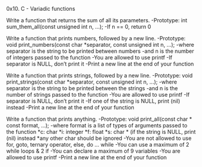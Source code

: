 0x10. C - Variadic functions

Write a function that returns the sum of all its parameters.
-Prototype: int sum_them_all(const unsigned int n, ...);
-If n == 0, return 0

Write a function that prints numbers, followed by a new line.
-Prototype: void print_numbers(const char *separator, const unsigned int n, ...);
-where separator is the string to be printed between numbers
-and n is the number of integers passed to the function
-You are allowed to use printf
-If separator is NULL, don’t print it
-Print a new line at the end of your function

Write a function that prints strings, followed by a new line.
-Prototype: void print_strings(const char *separator, const unsigned int n, ...);
-where separator is the string to be printed between the strings
-and n is the number of strings passed to the function
-You are allowed to use printf
-If separator is NULL, don’t print it
-If one of the string is NULL, print (nil) instead
-Print a new line at the end of your function

Write a function that prints anything.
-Prototype: void print_all(const char * const format, ...);
-where format is a list of types of arguments passed to the function
	*c: char
	*i: integer
	*f: float
	*s: char * (if the string is NULL, print (nil) instead
	*any other char should be ignored
-You are not allowed to use for, goto, ternary operator, else, do ... while
-You can use a maximum of 2 while loops & 2 if
-You can declare a maximum of 9 variables
-You are allowed to use printf
-Print a new line at the end of your function
